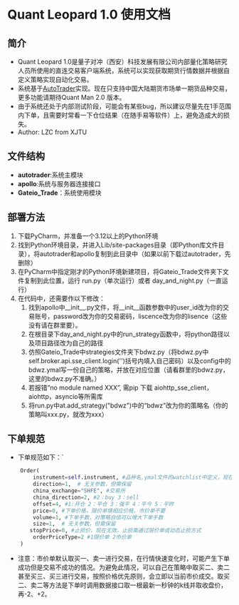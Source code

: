 # Quant Leopard 1.0 使用文档

## 简介
- Quant Leopard 1.0是量子对冲（西安）科技发展有限公司内部量化策略研究人员所使用的直连交易客户端系统，系统可以实现获取期货行情数据并根据自定义策略实现自动化交易。
- 系统基于[AutoTrader](https://github.com/kieran-mackle/AutoTrader)实现。现在只支持中国大陆期货市场单一期货品种交易，更多功能请期待Quant Man 2.0 版本。
- 由于系统还处于内部测试阶段，可能会有某些bug，所以建议尽量先在1手范围内下单，且需要时常看一下仓位结果（在随手易等软件）上，避免造成大的损失。
- Author: LZC from XJTU

## 文件结构
- **autotrader**:系统主模块
- **apollo**:系统与服务器连接接口
- **Gateio_Trade**：系统使用模块

## 部署方法
1. 下载PyCharm，并准备一个3.12以上的Python环境
2. 找到Python环境目录，并进入Lib/site-packages目录（即Python库文件目录），将autotrader和apollo复制到此目录中（如果以前下载过autotrader，先删除）
3. 在PyCharm中指定刚才的Python环境新建项目，将Gateio_Trade文件夹下文件复制到此位置，运行 run.py（单次运行）或者 day_and_night.py（一直运行）
4. 在代码中，还需要作以下修改：
    1. 找到apollo中__init__.py文件，将__init__函数参数中的user_id改为你的交易账号，password改为你的交易密码，liscence改为你的lisence（这些没有请在群里要）。
    2. 在根目录下day_and_night.py中的run_strategy函数中，将python路径以及项目路径改为自己的路径
    3. 仿照Gateio_Trade中strategies文件夹下bdwz.py（将bdwz.py中self.broker.api.sse_client.login('')括号内填入自己密码）以及config中的bdwz.ymal写一份自己的策略，并放在对应位置（请看群里的bdwz.py，这里的bdwz.py不准确。）
    4. 若报错“no module named XXX”, 需pip 下载 aiohttp_sse_client，aiohttp，asyncio等所需库
    5.  将run.py中at.add_strategy("bdwz")中的“bdwz”改为你的策略名（你的策略叫xxx.py，就改为xxx）

## 下单规范
- 下单规范如下：`
```python
    Order(
        instrument=self.instrument, #品种名,ymal文件的watchlist中定义，现在暂时先用rb2510  
        direction=1,  # 无关参数，但需保留
        china_exchange="SHFE", #交易所
        china_direction=2, #2：buy 3：sell
        offset=4, #1:开仓 2：平仓 3：强平 4：平今 5：平昨
        price=0, #下单价格，限价单填相应价格，市价单不要
        volume=1, #下单手数，对策略自信可以增大下单手数
        size=1,  # 无关参数，但需保留
       stopPrice=0, #止损价，现在无效。止损需通过限价单或动态止损方式
        orderPriceType=2 #1限价单 2市价单
    )
```
- 注意：市价单默认取买一、卖一进行交易，在行情快速变化时，可能产生下单成功但是交易不成功的情况。为避免此情况，可以自己在策略中取买二、卖二甚至买三、买三进行交易，按照价格优先原则，会立即以当前市价成交。取买二、卖二等方法是下单时调用数据接口取一根最新一秒钟的k线并取收盘价，再-2、+2。
